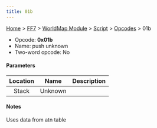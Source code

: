 ```yaml
---
title: 01b
---
```


[Home](/ff7-flat-wiki/Main%20Page.md) > [FF7](/ff7-flat-wiki/FF7.md) > [WorldMap Module](/ff7-flat-wiki/FF7/WorldMap%20Module.md) > [Script](/ff7-flat-wiki/FF7/WorldMap%20Module/Script.md) > [Opcodes](/ff7-flat-wiki/FF7/WorldMap%20Module/Script/Opcodes.md) > 01b

-   Opcode: **0x01b**
-   Name: push unknown
-   Two-word opcode: No

#### Parameters

| Location |  Name   | Description |
|:--------:|:-------:|:-----------:|
|  Stack   | Unknown |             |

#### Notes

Uses data from atn table
